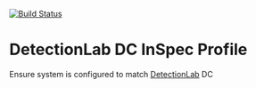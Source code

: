 [![Build Status](https://travis-ci.org/juju4/inspec-detectionlab-dc.svg?branch=master)](https://travis-ci.org/juju4/inspec-detectionlab-dc)
# DetectionLab DC InSpec Profile

Ensure system is configured to match [DetectionLab](https://github.com/clong/DetectionLab/) DC
